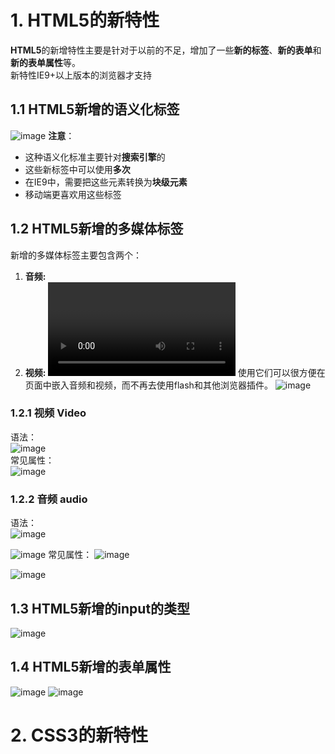 # 1. HTML5的新特性
**HTML5**的新增特性主要是针对于以前的不足，增加了一些**新的标签**、**新的表单**和**新的表单属性**等。  
新特性IE9+以上版本的浏览器才支持

## 1.1 HTML5新增的语义化标签
![image](https://github.com/Happy-jianghui/Frontend-Learning/assets/98568967/d4c0ac88-247a-4b26-b5bc-429e51405209)
**注意**：
 - 这种语义化标准主要针对**搜索引擎**的
 - 这些新标签中可以使用**多次**
 - 在IE9中，需要把这些元素转换为**块级元素**
 - 移动端更喜欢用这些标签

## 1.2 HTML5新增的多媒体标签
新增的多媒体标签主要包含两个：  
 1. **音频: <audio>**
 2. **视频: <video>**
使用它们可以很方便在页面中嵌入音频和视频，而不再去使用flash和其他浏览器插件。
![image](https://github.com/Happy-jianghui/Frontend-Learning/assets/98568967/e209bf55-6b6d-40eb-868f-aa396418a727)

### 1.2.1 视频 Video
语法：  
![image](https://github.com/Happy-jianghui/Frontend-Learning/assets/98568967/39cbc541-c9f4-4ee2-a7fc-6d1f0b0c2cba)  
常见属性：  
![image](https://github.com/Happy-jianghui/Frontend-Learning/assets/98568967/bdab002c-c86d-49a8-9509-855b7606d64a)

### 1.2.2 音频 audio
语法：  
![image](https://github.com/Happy-jianghui/Frontend-Learning/assets/98568967/25b069ba-5d20-43e0-bd5c-1473a01f82b7)

![image](https://github.com/Happy-jianghui/Frontend-Learning/assets/98568967/1a832bb3-7753-4ab2-9f93-0a03b827d752)
常见属性：
![image](https://github.com/Happy-jianghui/Frontend-Learning/assets/98568967/ec67af78-ccbd-4852-ba9b-eacfadfc0967)

![image](https://github.com/Happy-jianghui/Frontend-Learning/assets/98568967/da142b1f-09cb-4d8f-a95b-cf792fbc9a6a)

## 1.3 HTML5新增的input的类型
![image](https://github.com/Happy-jianghui/Frontend-Learning/assets/98568967/59096986-3610-44a3-8991-918e425a0569)

## 1.4 HTML5新增的表单属性
![image](https://github.com/Happy-jianghui/Frontend-Learning/assets/98568967/a0a5de8e-aa9b-4e6d-9291-d03b862b972f)
![image](https://github.com/Happy-jianghui/Frontend-Learning/assets/98568967/f56cb129-3f93-4145-a6a1-75fc40855563)

# 2. CSS3的新特性











